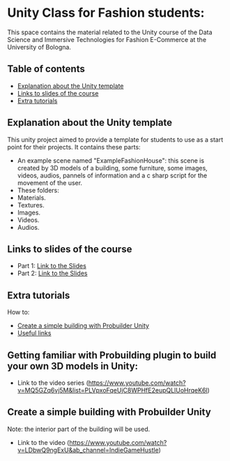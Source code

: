 # Unity Class for Fashion students:
This space contains the material related to the Unity course of the Data Science and Immersive Technologies for Fashion E-Commerce at the University of Bologna.
## Table of contents
* [Explanation about the Unity template](#Explanation)
* [Links to slides of the course](#slides)
* [Extra tutorials](#Tutorials)

## Explanation about the Unity template
This unity project aimed to provide a template for students to use as a start point for their projects.
It contains these parts:
* An example scene named "ExampleFashionHouse": this scene is created by 3D models of a building, some furniture, some images, videos, audios, pannels of information and a c sharp script for the movement of the user.
* These folders:
* Materials.
* Textures.
* Images.
* Videos.
* Audios.


## Links to slides of the course
* Part 1: [Link to the Slides](https://docs.google.com/presentation/d/1jW5Lnh7VeGfh6XpTCF8-IT86O99VvfY1ZAJkn-QAXBc/edit#slide=id.p1)
* Part 2: [Link to the Slides](https://docs.google.com/presentation/d/1MviPBiGDc32lQsXaDWD6mC8Bp6P_6Hm-nanf_po6opo/edit#slide=id.p34)
	
## Extra tutorials
How to:
* [Create a simple building with Probuilder Unity](#Probuilder)
* [Useful links](#Useful) 
## Getting familiar with Probuilding plugin to build your own 3D models in Unity: 
* Link to the video series (https://www.youtube.com/watch?v=MQ5GZq6vj5M&list=PLVpxoFqeUjC8WPHfE2eupQLlUoHrqeK6l)
## Create a simple building with Probuilder Unity
Note: the interior part of the building will be used. 
* Link to the video (https://www.youtube.com/watch?v=LDbwQ9ngExU&ab_channel=IndieGameHustle)
